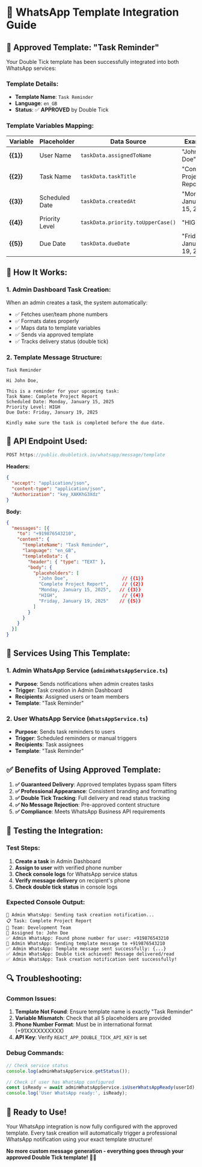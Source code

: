 # 📱 WhatsApp Template Integration Guide

## 🎯 **Approved Template: "Task Reminder"**

Your Double Tick template has been successfully integrated into both WhatsApp services:

### **Template Details:**
- **Template Name**: `Task Reminder`
- **Language**: `en_GB`
- **Status**: ✅ **APPROVED** by Double Tick

### **Template Variables Mapping:**

| Variable | Placeholder | Data Source | Example |
|----------|-------------|-------------|---------|
| **{{1}}** | User Name | `taskData.assignedToName` | "John Doe" |
| **{{2}}** | Task Name | `taskData.taskTitle` | "Complete Project Report" |
| **{{3}}** | Scheduled Date | `taskData.createdAt` | "Monday, January 15, 2025" |
| **{{4}}** | Priority Level | `taskData.priority.toUpperCase()` | "HIGH" |
| **{{5}}** | Due Date | `taskData.dueDate` | "Friday, January 19, 2025" |

## 🚀 **How It Works:**

### **1. Admin Dashboard Task Creation:**
When an admin creates a task, the system automatically:
- ✅ Fetches user/team phone numbers
- ✅ Formats dates properly
- ✅ Maps data to template variables
- ✅ Sends via approved template
- ✅ Tracks delivery status (double tick)

### **2. Template Message Structure:**
```
Task Reminder

Hi John Doe,

This is a reminder for your upcoming task:
Task Name: Complete Project Report
Scheduled Date: Monday, January 15, 2025
Priority Level: HIGH
Due Date: Friday, January 19, 2025

Kindly make sure the task is completed before the due date.
```

## 🔧 **API Endpoint Used:**

```typescript
POST https://public.doubletick.io/whatsapp/message/template
```

**Headers:**
```json
{
  "accept": "application/json",
  "content-type": "application/json",
  "Authorization": "key_XAKKhG3Xdz"
}
```

**Body:**
```json
{
  "messages": [{
    "to": "+919876543210",
    "content": {
      "templateName": "Task Reminder",
      "language": "en_GB",
      "templateData": {
        "header": { "type": "TEXT" },
        "body": { 
          "placeholders": [
            "John Doe",                    // {{1}}
            "Complete Project Report",     // {{2}}
            "Monday, January 15, 2025",   // {{3}}
            "HIGH",                        // {{4}}
            "Friday, January 19, 2025"    // {{5}}
          ]
        }
      }
    }
  }]
}
```

## 📱 **Services Using This Template:**

### **1. Admin WhatsApp Service** (`adminWhatsAppService.ts`)
- **Purpose**: Sends notifications when admin creates tasks
- **Trigger**: Task creation in Admin Dashboard
- **Recipients**: Assigned users or team members
- **Template**: "Task Reminder"

### **2. User WhatsApp Service** (`WhatsAppService.ts`)
- **Purpose**: Sends task reminders to users
- **Trigger**: Scheduled reminders or manual triggers
- **Recipients**: Task assignees
- **Template**: "Task Reminder"

## ✅ **Benefits of Using Approved Template:**

1. **✅ Guaranteed Delivery**: Approved templates bypass spam filters
2. **✅ Professional Appearance**: Consistent branding and formatting
3. **✅ Double Tick Tracking**: Full delivery and read status tracking
4. **✅ No Message Rejection**: Pre-approved content structure
5. **✅ Compliance**: Meets WhatsApp Business API requirements

## 🧪 **Testing the Integration:**

### **Test Steps:**
1. **Create a task** in Admin Dashboard
2. **Assign to user** with verified phone number
3. **Check console logs** for WhatsApp service status
4. **Verify message delivery** on recipient's phone
5. **Check double tick status** in console logs

### **Expected Console Output:**
```
🚀 Admin WhatsApp: Sending task creation notification...
📋 Task: Complete Project Report
👥 Team: Development Team
👤 Assigned to: John Doe
✅ Admin WhatsApp: Found phone number for user: +919876543210
📱 Admin WhatsApp: Sending template message to +919876543210
✅ Admin WhatsApp: Template message sent successfully: {...}
✅ Admin WhatsApp: Double tick achieved! Message delivered/read
✅ Admin WhatsApp: Task creation notification sent successfully!
```

## 🔍 **Troubleshooting:**

### **Common Issues:**
1. **Template Not Found**: Ensure template name is exactly "Task Reminder"
2. **Variable Mismatch**: Check that all 5 placeholders are provided
3. **Phone Number Format**: Must be in international format (+91XXXXXXXXXX)
4. **API Key**: Verify `REACT_APP_DOUBLE_TICK_API_KEY` is set

### **Debug Commands:**
```typescript
// Check service status
console.log(adminWhatsAppService.getStatus());

// Check if user has WhatsApp configured
const isReady = await adminWhatsAppService.isUserWhatsAppReady(userId);
console.log('User WhatsApp ready:', isReady);
```

## 🎉 **Ready to Use!**

Your WhatsApp integration is now fully configured with the approved template. Every task creation will automatically trigger a professional WhatsApp notification using your exact template structure!

**No more custom message generation - everything goes through your approved Double Tick template!** 📱✨















